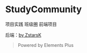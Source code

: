 # StudyCommunity
项目实践 班级圈 前端项目

后端：[by ZstarsK](https://github.com/ZstarsK/StudyCommunity)
> Powered by Elements Plus
